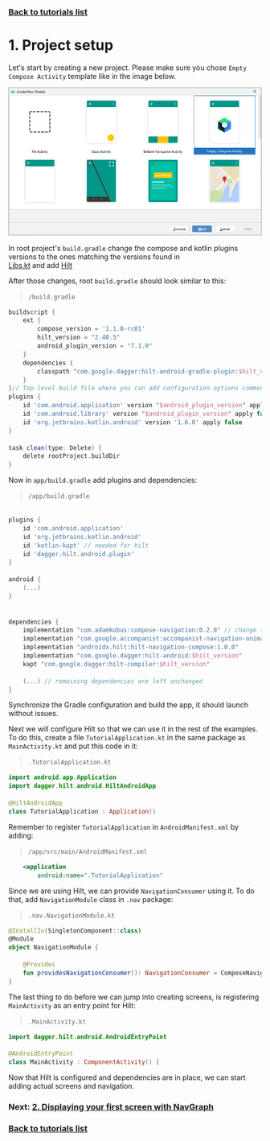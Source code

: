 ### [Back to tutorials list](README.md)

# 1. Project setup

Let's start by creating a new project. Please make sure you chose `Empty Compose Activity` template like in the image below.

![Create new module screenshot](assets/01_create_new_module.png)

In root project's `build.gradle` change the compose and kotlin plugins versions to the ones matching the versions found in  
[Libs.kt](../../buildSrc/src/main/java/com/adamkobus/compose/navigation/Libs.kt) and add [Hilt](https://developer.android.com/training/dependency-injection/hilt-android)

After those changes, root `build.gradle` should look similar to this:

> `/build.gradle`
```groovy
buildscript {
    ext {
        compose_version = '1.1.0-rc01'
        hilt_version = "2.40.5"
        android_plugin_version = "7.1.0"
    }
    dependencies {
        classpath "com.google.dagger:hilt-android-gradle-plugin:$hilt_version"
    }
}// Top-level build file where you can add configuration options common to all sub-projects/modules.
plugins {
    id 'com.android.application' version "$android_plugin_version" apply false
    id 'com.android.library' version "$android_plugin_version" apply false
    id 'org.jetbrains.kotlin.android' version '1.6.0' apply false
}

task clean(type: Delete) {
    delete rootProject.buildDir
}
```

Now in `app/build.gradle` add plugins and dependencies:

> `/app/build.gradle`
```groovy

plugins {
    id 'com.android.application'
    id 'org.jetbrains.kotlin.android'  
    id 'kotlin-kapt' // needed for hilt
    id 'dagger.hilt.android.plugin' 
}

android {
    (...)
}


dependencies {
    implementation "com.adamkobus:compose-navigation:0.2.0" // change to actual version you want to use.
    implementation "com.google.accompanist:accompanist-navigation-animation:0.22.0-rc"
    implementation "androidx.hilt:hilt-navigation-compose:1.0.0"
    implementation "com.google.dagger:hilt-android:$hilt_version"
    kapt "com.google.dagger:hilt-compiler:$hilt_version"

    (...) // remaining dependencies are left unchanged
}

```

Synchronize the Gradle configuration and build the app, it should launch without issues.

Next we will configure Hilt so that we can use it in the rest of the examples. To do this, create a file `TutorialApplication.kt` in the same package as `MainActivity.kt` and put this code in it:

> `.TutorialApplication.kt`
```kotlin
import android.app.Application
import dagger.hilt.android.HiltAndroidApp

@HiltAndroidApp
class TutorialApplication : Application()
```

Remember to register `TutorialApplication` in `AndroidManifest.xml` by adding:

> `/app/src/main/AndroidManifest.xml`
```xml
    <application
        android:name=".TutorialApplication"
```

Since we are using Hilt, we can provide `NavigationConsumer` using it. To do that, add `NavigationModule` class in `.nav` package:

> `.nav.NavigationModule.kt`
```kotlin
@InstallIn(SingletonComponent::class)
@Module
object NavigationModule {

    @Provides
    fun providesNavigationConsumer(): NavigationConsumer = ComposeNavigation.getNavigationConsumer()
}
```

The last thing to do before we can jump into creating screens, is registering `MainActivity` as an entry point for Hilt:

> `.MainActivity.kt`
```kotlin
import dagger.hilt.android.AndroidEntryPoint

@AndroidEntryPoint
class MainActivity : ComponentActivity() {
```

Now that Hilt is configured and dependencies are in place, we can start adding actual screens and navigation.

### Next: [2. Displaying your first screen with NavGraph](02_first_graph.md)

### [Back to tutorials list](README.md)
